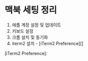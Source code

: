 # 맥북 세팅 정리

1. 애플 계정 설정 및 업데이트
2. 키보드 설정
3. 크롬 설치 및 동기화
4. iterm2 설치 - [iTerm2 Preference][]

[iTerm2 Preference]: 
